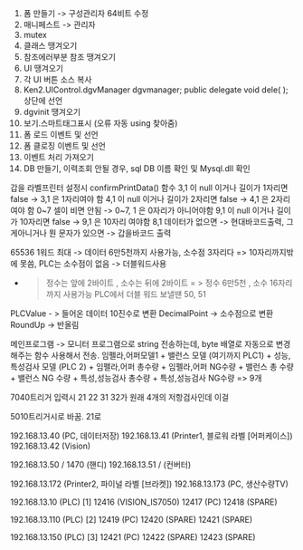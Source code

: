 1. 폼 만들기 -> 구성관리자 64비트 수정
2. 매니페스트 -> 관리자
3. mutex
4. 클래스 땡겨오기
5. 참조에러부분 참조 땡겨오기
6. UI 땡겨오기
7. 각 UI 버튼 소스 복사
8. Ken2.UIControl.dgvManager dgvmanager;
        public delegate void dele( ); 상단에 선언
9. dgvinit 땡겨오기
10. 보기.스마트태그표시 (오류 자동 using 찾아줌)
11. 폼 로드 이벤트 및 선언 
12. 폼 클로징 이벤트 및 선언
13. 이벤트 처리 가져오기
14. DB 만들기, 이력조회 안될 경우, sql DB 이름 확인 및 Mysql.dll 확인

갑을 라벨프린터 설정시	confirmPrintData() 함수
3,1 이 null 이거나 길이가 1자리면 false -> 3,1 은 1자리여야 함
4,1 이 null 이거나 길이가 2자리면 false -> 4,1 은 2자리여야 함
0~7 셀이 비면 안됨 -> 0~7, 1 은 0자리가 아니어야함
9,1 이 null 이거나 길이가 10자리면 false -> 9,1 은 10자리 여야함
8,1 데이터가 없으면 -> 현대바코드출력, 그게아니거나 뭔 문자가 있으면 -> 갑을바코드 출력

65536 1워드 최대 -> 데이터 6만5천까지 사용가능, 소수점 3자리다 => 10자리까지밖에 못씀, PLC는 소수점이 없음 -> 더블워드사용
- > 정수는 앞에 2바이트 , 소수는 뒤에 2바이트 = > 정수 6만5천 , 소수 16자리까지 사용가능
PLC에서 더블 워드 보낼땐 50, 51

PLCValue - > 들어온 데이터 10진수로 변환
DecimalPoint -> 소수점으로 변환
RoundUp -> 반올림

메인프로그램 -> 모니터 프로그램으로
string 전송하는데, byte 배열로 자동으로 변경해주는 함수 사용해서 전송.
임펠라,어퍼모델1 + 밸런스 모델 (여기까지 PLC1) + 성능,특성검사 모델 (PLC 2) +
임펠라,어퍼 총수량 + 임펠라,어퍼 NG수량 + 밸런스 총 수량 + 밸런스 NG 수량 + 특성,성능검사 총수량 + 특성,성능검사 NG수량 => 9개


7040트리거 입력시 21 22 31 32가 원래 4개의 저항검사인데 이걸

5010트리거시로 바꿈. 21로

192.168.13.40 (PC, 데이터저장)
192.168.13.41 (Printer1, 블로워 라벨 [어퍼케이스])
192.168.13.42 (Vision)

192.168.13.50 / 1470 (핸디)
192.168.13.51 /  (컨버터)

192.168.13.172 (Printer2, 파이널 라벨 [브라켓])
192.168.13.173 (PC, 생산수량TV)

192.168.13.10 (PLC) [1]
12416 (VISION_IS7050)
12417 (PC)
12418 (SPARE)

192.168.13.110 (PLC) [2]
12419 (PC)
12420 (SPARE)
12421 (SPARE)

192.168.13.150 (PLC) [3]
12421 (PC)
12422 (SPARE)
12423 (SPARE)


